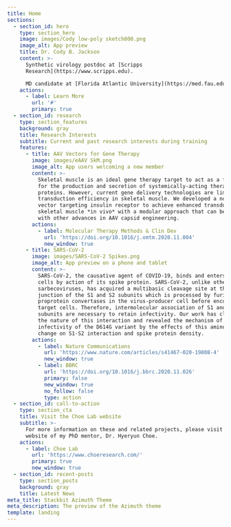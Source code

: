 ```yaml
---
title: Home
sections:
  - section_id: hero
    type: section_hero
    image: images/Cody low-poly sketch800.png
    image_alt: App preview
    title: Dr. Cody B. Jackson
    content: >-
      Synthetic virology postdoc at [Scripps
      Research](https://www.scripps.edu).  

      MD candidate at [Florida Atlantic University](https://med.fau.edu).
    actions:
      - label: Learn More
        url: '#'
        primary: true
  - section_id: research
    type: section_features
    background: gray
    title: Research Interests
    subtitle: Current and past research interests during training
    features:
      - title: AAV Vectors for Gene Therapy
        image: images/eAAV SkM.png
        image_alt: App users welcoming a new member
        content: >-
          Skeletal muscle is an ideal gene therapy target to act as a factory
          for the production and secretion of systemically-acting therapeutic
          proteins. However, current gene delivery technologies are limited in
          transduction efficiency in skeletal muscle. We developed a novel AAV
          vector targeting insulin receptor to achieve enhanced transduction of
          skeletal muscle *in vivo* with a modular approach that can be combined
          with other advances in AAV capsid engineering.
        actions:
          - label: Molecular Therapy Methods & Clin Dev
            url: 'https://doi.org/10.1016/j.omtm.2020.11.004'
            new_window: true
      - title: SARS-CoV-2
        image: images/SARS-CoV-2 Spikes.png
        image_alt: App preview on a phone and tablet
        content: >-
          SARS-CoV-2, the causative agent of COVID-19, binds and enters host
          cells by action of its spike protein. SARS-CoV-2, unlike other
          sarbecoviruses, has acquired a multibasic cleavage site at the
          junction of the S1 and S2 subunits which is processed by furin-like
          proprotein convertases in the virus-producer cell before encountering
          target cells. Therefore, intermolecular association of S1 and S2
          subunits are necessary to retain infectivity. Our work has clarified
          the nature of this interaction and revealed the mechanism of increased
          infectivity of the D614G variant by the effects of this amino acid
          change on S1-S2 interaction and spike protein density. 
        actions:
          - label: Nature Communications
            url: 'https://www.nature.com/articles/s41467-020-19808-4'
            new_window: true
          - label: BBRC
            url: 'https://doi.org/10.1016/j.bbrc.2020.11.026'
            primary: false
            new_window: true
            no_follow: false
            type: action
  - section_id: call-to-action
    type: section_cta
    title: Visit the Choe Lab website
    subtitle: >-
      For more information on these and related projects, please visit the
      website of my PhD mentor, Dr. Hyeryun Choe.
    actions:
      - label: Choe Lab
        url: 'https://www.choeresearch.com/'
        primary: true
        new_window: true
  - section_id: recent-posts
    type: section_posts
    background: gray
    title: Latest News
meta_title: Stackbit Azimuth Theme
meta_description: The preview of the Azimuth theme
template: landing
---
```

